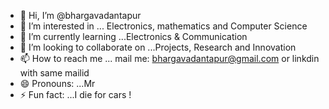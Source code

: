 - 👋 Hi, I’m @bhargavadantapur
- 👀 I’m interested in ... Electronics, mathematics and Computer Science
- 🌱 I’m currently learning ...Electronics & Communication
- 💞️ I’m looking to collaborate on ...Projects, Research and Innovation
- 📫 How to reach me ... mail me: bhargavadantapur@gmail.com or linkdin with same mailid
- 😄 Pronouns: ...Mr
- ⚡ Fun fact: ...I die for cars !

<!---
bhargavadantapur/bhargavadantapur is a ✨ special ✨ repository because its `README.md` (this file) appears on your GitHub profile.
You can click the Preview link to take a look at your changes.
--->
